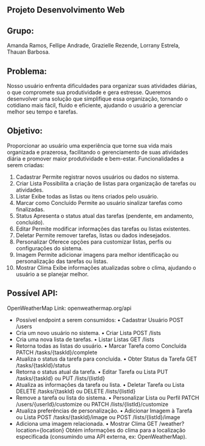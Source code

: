 ## Projeto Desenvolvimento Web

## Grupo:

Amanda Ramos, Fellipe Andrade, Grazielle Rezende, Lorrany Estrela, Thauan Barbosa.

## Problema:

Nosso usuário enfrenta dificuldades para organizar suas atividades diárias, o que compromete sua produtividade e gera estresse. Queremos desenvolver uma solução que simplifique essa organização, tornando o cotidiano mais fácil, fluido e eficiente, ajudando o usuário a gerenciar melhor seu tempo e tarefas.

## Objetivo:

Proporcionar ao usuário uma experiência que torne sua vida mais organizada e prazerosa, facilitando o gerenciamento de suas atividades diária e promover maior produtividade e bem-estar.
Funcionalidades a serem criadas:

1. Cadastrar
   Permite registrar novos usuários ou dados no sistema.
2. Criar Lista
   Possibilita a criação de listas para organização de tarefas ou atividades.
3. Listar
   Exibe todas as listas ou itens criados pelo usuário.
4. Marcar como Concluído
   Permite ao usuário sinalizar tarefas como finalizadas.
5. Status
   Apresenta o status atual das tarefas (pendente, em andamento, concluído).
6. Editar
   Permite modificar informações das tarefas ou listas existentes.
7. Deletar
   Permite remover tarefas, listas ou dados indesejados.
8. Personalizar
   Oferece opções para customizar listas, perfis ou configurações do sistema.
9. Imagem
   Permite adicionar imagens para melhor identificação ou personalização das tarefas ou listas.
10. Mostrar Clima
    Exibe informações atualizadas sobre o clima, ajudando o usuário a se planejar melhor.

## Possível API:

OpenWeatherMap Link: openweathermap.org/api

- Possível endpoint a serem consumidos:
  • Cadastrar Usuário
  POST /users
- Cria um novo usuário no sistema.
  • Criar Lista
  POST /lists
- Cria uma nova lista de tarefas.
  • Listar Listas
  GET /lists
- Retorna todas as listas do usuário.
  • Marcar Tarefa como Concluída
  PATCH /tasks/{taskId}/complete
- Atualiza o status da tarefa para concluída.
  • Obter Status da Tarefa
  GET /tasks/{taskId}/status
- Retorna o status atual da tarefa.
  • Editar Tarefa ou Lista
  PUT /tasks/{taskId} ou PUT /lists/{listId}
- Atualiza as informações da tarefa ou lista.
  • Deletar Tarefa ou Lista
  DELETE /tasks/{taskId} ou DELETE /lists/{listId}
- Remove a tarefa ou lista do sistema.
  • Personalizar Lista ou Perfil
  PATCH /users/{userId}/customize ou PATCH /lists/{listId}/customize
- Atualiza preferências de personalização.
  • Adicionar Imagem à Tarefa ou Lista
  POST /tasks/{taskId}/image ou POST /lists/{listId}/image
- Adiciona uma imagem relacionada.
  • Mostrar Clima
  GET /weather?location={location}
  Obtém informações do clima para a localização especificada (consumindo uma API externa, ex: OpenWeatherMap).
